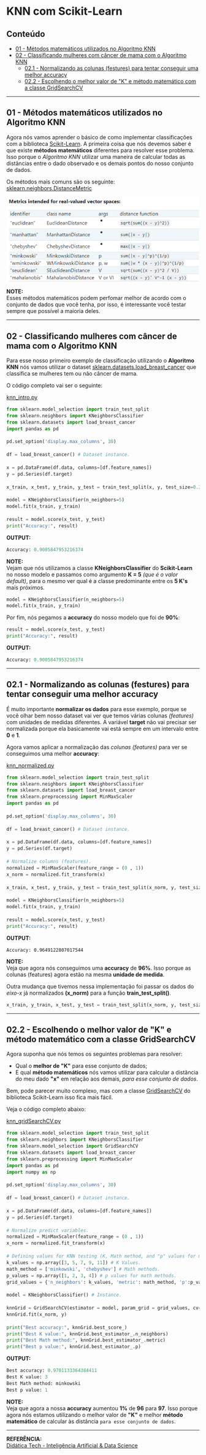 # KNN com Scikit-Learn

## Conteúdo

 - [01 - Métodos matemáticos utilizados no Algoritmo KNN](#01)
 - [02 - Classificando mulheres com câncer de mama com o Algoritmo KNN](#02)
   - [02.1 - Normalizando as colunas (festures) para tentar conseguir uma melhor accuracy](#02-1)
   - [02.2 - Escolhendo o melhor valor de "K" e método matemático com a classe GridSearchCV](#02-2)

---

<div id="01"></div>

## 01 - Métodos matemáticos utilizados no Algoritmo KNN

Agora nós vamos aprender o básico de como implementar classificações com a biblioteca [Scikit-Learn](https://scikit-learn.org/stable/index.html). A primeira coisa que nós devemos saber é que existe **métodos matemáticos** diferentes para resolver esse problema. Isso porque o *Algoritmo KNN* utilizar uma maneira de calcular todas as distâncias entre o dado observado e os demais pontos do nosso conjunto de dados.

Os métodos mais comuns são os seguinte: [sklearn.neighbors.DistanceMetric](https://scikit-learn.org/stable/modules/generated/sklearn.neighbors.DistanceMetric.html)

![img](images/DistanceMetric.png)  

**NOTE:**  
Esses métodos matemáticos podem perfomar melhor de acordo com o conjunto de dados que você tenha, por isso, é interessante você testar sempre que possível a maioria deles.

---

<div id="02"></div>

## 02 - Classificando mulheres com câncer de mama com o Algoritmo KNN

Para esse nosso primeiro exemplo de classificação utilizando o **Algoritmo KNN** nós vamos utilizar o dataset [sklearn.datasets.load_breast_cancer](https://scikit-learn.org/stable/modules/generated/sklearn.datasets.load_breast_cancer.html) que classifica se mulheres tem ou não câncer de mama.

O código completo vai ser o seguinte:

[knn_intro.py](src/knn_intro.py)
```python
from sklearn.model_selection import train_test_split
from sklearn.neighbors import KNeighborsClassifier
from sklearn.datasets import load_breast_cancer
import pandas as pd

pd.set_option('display.max_columns', 30)

df = load_breast_cancer() # Dataset instance.

x = pd.DataFrame(df.data, columns=[df.feature_names])
y = pd.Series(df.target)

x_train, x_test, y_train, y_test = train_test_split(x, y, test_size=0.3, random_state=16)

model = KNeighborsClassifier(n_neighbors=5)
model.fit(x_train, y_train)

result = model.score(x_test, y_test)
print("Accuracy:", result)
```

**OUTPUT:**  
```python
Accuracy: 0.9005847953216374
```

**NOTE:**  
Vejam que nós utilizamos a classe **KNeighborsClassifier** do **Scikit-Learn** no nosso modelo e passamos como argumento **K = 5** *(que é o valor default)*, para o mesmo ver qual é a classe predominante entre os **5 K's** mais próximos.

```python
model = KNeighborsClassifier(n_neighbors=5)
model.fit(x_train, y_train)
```

Por fim, nós pegamos a **accuracy** do nosso modelo que foi de **90%**:

```python
result = model.score(x_test, y_test)
print("Accuracy:", result)
```

**OUTPUT:**  
```python
Accuracy: 0.9005847953216374
```

---

<div id="02-1"></div>

## 02.1 - Normalizando as colunas (festures) para tentar conseguir uma melhor accuracy

É muito importante **normalizar os dados** para esse exemplo, porque se você olhar bem nosso dataset vai ver que temos várias colunas *(features)* com unidades de medidas diferentes. A variável **target** não vai precisar ser normalizada porque ela basicamente vai está sempre em um intervalo entre **0** e **1**.

Agora vamos aplicar a normalização das *colunas (features)* para ver se conseguimos uma melhor **accuracy**:

[knn_normalized.py](src/knn_normalized.py)
```python
from sklearn.model_selection import train_test_split
from sklearn.neighbors import KNeighborsClassifier
from sklearn.datasets import load_breast_cancer
from sklearn.preprocessing import MinMaxScaler
import pandas as pd

pd.set_option('display.max_columns', 30)

df = load_breast_cancer() # Dataset instance.

x = pd.DataFrame(df.data, columns=[df.feature_names])
y = pd.Series(df.target)

# Normalize columns (features).
normalized = MinMaxScaler(feature_range = (0 , 1))
x_norm = normalized.fit_transform(x)

x_train, x_test, y_train, y_test = train_test_split(x_norm, y, test_size=0.3, random_state=16)

model = KNeighborsClassifier(n_neighbors=5)
model.fit(x_train, y_train)

result = model.score(x_test, y_test)
print("Accuracy:", result)
```

**OUTPUT:**  
```
Accuracy: 0.9649122807017544
```

**NOTE:**  
Veja que agora nós conseguimos uma **accuracy** de **96%**. Isso porque as colunas (features) agora estão na mesma **unidade de medida**.

Outra mudança que tivemos nessa implementação foi passar os dados do *eixo-x* já normalizados **(x_norm)** para a função **train_test_split()**.

```python
x_train, y_train, x_test, y_test = train_test_split(x_norm, y, test_sizer=3.0, random_state=16)
```

---

<div id="02-2"></div>

## 02.2 - Escolhendo o melhor valor de "K" e método matemático com a classe GridSearchCV

Agora suponha que nós temos os seguintes problemas para resolver:

 - Qual o **melhor de "K"** para esse conjunto de dados;
 - E qual **método matemáticos** nós vamos utilizar para calcular a distância do meu dado **"x"** em relação aos demais, *para esse conjunto de dados*.

Bem, pode parecer muito complexo, mas com a classe [GridSearchCV](https://scikit-learn.org/stable/modules/generated/sklearn.model_selection.GridSearchCV.html) do biblioteca Scikit-Learn isso fica mais fácil.

Veja o código completo abaixo:

[knn_gridSearchCV.py](src/knn_gridSearchCV.py)
```python
from sklearn.model_selection import train_test_split
from sklearn.neighbors import KNeighborsClassifier
from sklearn.model_selection import GridSearchCV
from sklearn.datasets import load_breast_cancer
from sklearn.preprocessing import MinMaxScaler
import pandas as pd
import numpy as np

pd.set_option('display.max_columns', 30)

df = load_breast_cancer() # Dataset instance.

x = pd.DataFrame(df.data, columns=[df.feature_names])
y = pd.Series(df.target)

# Normalize predict variables.
normalized = MinMaxScaler(feature_range = (0 , 1))
x_norm = normalized.fit_transform(x)

# Defining values for KNN testing (K, Math method, and "p" values for math mathods = minkowski).
k_values = np.array([3, 5, 7, 9, 11]) # K Values.
math_method = ['minkowski', 'chebyshev'] # Math methods.
p_values = np.array([1, 2, 3, 4]) # p values for math methods.
grid_values = {'n_neighbors': k_values, 'metric': math_method, 'p':p_values}

model = KNeighborsClassifier() # Instance.

knnGrid = GridSearchCV(estimator = model, param_grid = grid_values, cv=5)
knnGrid.fit(x_norm, y)

print("Best accuracy:", knnGrid.best_score_)
print("Best K value:", knnGrid.best_estimator_.n_neighbors)
print("Best Math method:", knnGrid.best_estimator_.metric)
print("Best p value:", knnGrid.best_estimator_.p)

```

**OUTPUT:**  
```python
Best accuracy: 0.9701133364384411
Best K value: 3
Best Math method: minkowski
Best p value: 1
```

**NOTE:**  
Veja que agora a nossa **accuracy** aumentou **1%** de **96** para **97**. Isso porque agora nós estamos utilizando o melhor valor de **"K"** e melhor **método matemático** de calcular às distância `para esse conjunto de dados`.

---

**REFERÊNCIA:**  
[Didática Tech - Inteligência Artificial & Data Science](https://didatica.tech) 
